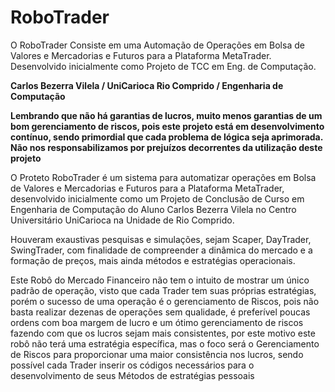 # RoboTrader
<p>O RoboTrader Consiste em uma Automação de Operações em Bolsa de Valores e Mercadorias e Futuros para a Plataforma MetaTrader. Desenvolvido inicialmente como Projeto de TCC em Eng. de Computação.</p>
<b>Carlos Bezerra Vilela / UniCarioca Rio Comprido / Engenharia de Computação</b>
<p><b>Lembrando que não há garantias de lucros, muito menos garantias de um bom gerenciamento de riscos, pois este projeto está em desenvolvimento contínuo, sendo primordial que cada problema de lógica seja aprimorada. Não nos responsabilizamos por prejuízos decorrentes da utilização deste projeto</b></p>
<p>O Proteto RoboTrader é um sistema para automatizar operações em Bolsa de Valores e Mercadorias e Futuros para a Plataforma MetaTrader, desenvolvido inicialmente como um Projeto de Conclusão de Curso em Engenharia de Computação do Aluno Carlos Bezerra Vilela no Centro Universitário UniCarioca na Unidade de Rio Comprido.</p>
<p>Houveram exaustivas pesquisas e simulações, sejam Scaper, DayTrader, SwingTrader, com finalidade de compreender a dinâmica do mercado e a formação de preços, mais ainda métodos e estratégias operacionais.</p>
<p>Este Robô do Mercado Financeiro não tem o intuito de mostrar um único padrão de operação, visto que cada Trader tem suas próprias estratégias, porém o sucesso de uma operação é o gerenciamento de Riscos, pois não basta realizar dezenas de operações sem qualidade, é preferível poucas ordens com boa margem de lucro e um ótimo gerenciamento de riscos fazendo com que os lucros sejam mais consistentes, por este motivo este robô não terá uma estratégia específica, mas o foco será o Gerenciamento de Riscos para proporcionar uma maior consistência nos lucros, sendo possível cada Trader inserir os códigos necessários para o desenvolvimento de seus Métodos de estratégias pessoais</p>
